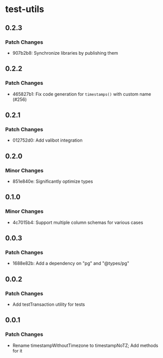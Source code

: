 # test-utils

## 0.2.3

### Patch Changes

- 907b2b8: Synchronize libraries by publishing them

## 0.2.2

### Patch Changes

- 465827b1: Fix code generation for `timestamps()` with custom name (#256)

## 0.2.1

### Patch Changes

- 012752d0: Add valibot integration

## 0.2.0

### Minor Changes

- 851e840e: Significantly optimize types

## 0.1.0

### Minor Changes

- 4c7015b4: Support multiple column schemas for various cases

## 0.0.3

### Patch Changes

- 1688e82b: Add a dependency on "pg" and "@types/pg"

## 0.0.2

### Patch Changes

- Add testTransaction utility for tests

## 0.0.1

### Patch Changes

- Rename timestampWithoutTimezone to timestampNoTZ; Add methods for it
